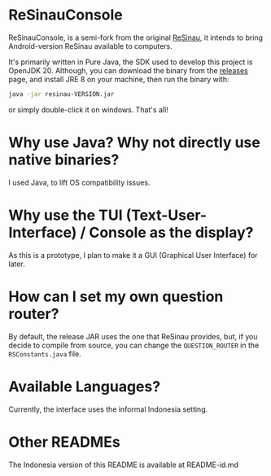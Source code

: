 # ReSinauConsole
ReSinauConsole, is a semi-fork from the original [ReSinau](https://github.com/kalexs8/ReSinau.git), it intends to bring Android-version ReSinau available to computers.

It's primarily written in Pure Java, the SDK used to develop this project is OpenJDK 20. Although, you can download the binary from the [releases](https://github.com/) page, and install JRE 8 on your machine, then run the binary with:

```sh
java -jar resinau-VERSION.jar
```
or simply double-click it on windows.
That's all!

# Why use Java? Why not directly use native binaries?
I used Java, to lift OS compatibility issues.

# Why use the TUI (Text-User-Interface) / Console as the display?
As this is a prototype, I plan to make it a GUI (Graphical User Interface) for later.

# How can I set my own question router?
By default, the release JAR uses the one that ReSinau provides, but, if you decide to compile from source, you can change the `QUESTION_ROUTER` in the `RSConstants.java` file.

# Available Languages?
Currently, the interface uses the informal Indonesia setting.

# Other READMEs
The Indonesia version of this README is available at README-id.md